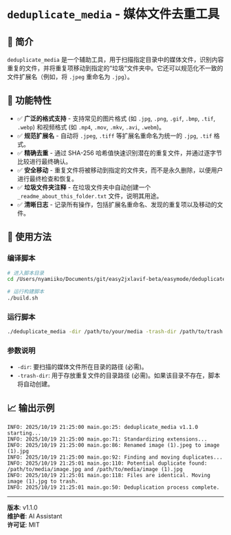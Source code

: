 # `deduplicate_media` - 媒体文件去重工具

## 📖 简介

`deduplicate_media` 是一个辅助工具，用于扫描指定目录中的媒体文件，识别内容重复的文件，并将重复项移动到指定的“垃圾”文件夹中。它还可以规范化不一致的文件扩展名（例如，将 `.jpeg` 重命名为 `.jpg`）。

## 🚀 功能特性

- ✅ **广泛的格式支持** - 支持常见的图片格式 (如 `.jpg`, `.png`, `.gif`, `.bmp`, `.tif`, `.webp`) 和视频格式 (如 `.mp4`, `.mov`, `.mkv`, `.avi`, `.webm`)。
- ✅ **规范扩展名** - 自动将 `.jpeg`, `.tiff` 等扩展名重命名为统一的 `.jpg`, `.tif` 格式。
- ✅ **精确去重** - 通过 SHA-256 哈希值快速识别潜在的重复文件，并通过逐字节比较进行最终确认。
- ✅ **安全移动** - 重复文件将被移动到指定的文件夹，而不是永久删除，以便用户进行最终检查和恢复。
- ✅ **垃圾文件夹注释** - 在垃圾文件夹中自动创建一个 `_readme_about_this_folder.txt` 文件，说明其用途。
- ✅ **清晰日志** - 记录所有操作，包括扩展名重命名、发现的重复项以及移动的文件。

## 🔧 使用方法

### 编译脚本

```bash
# 进入脚本目录
cd /Users/nyamiiko/Documents/git/easy2jxlavif-beta/easymode/deduplicate_media

# 运行构建脚本
./build.sh
```

### 运行脚本

```bash
./deduplicate_media -dir /path/to/your/media -trash-dir /path/to/trash
```

### 参数说明

- `-dir`: 要扫描的媒体文件所在目录的路径 (必需)。
- `-trash-dir`: 用于存放重复文件的目录路径 (必需)。如果该目录不存在，脚本将自动创建。

## 📈 输出示例

```
INFO: 2025/10/19 21:25:00 main.go:25: deduplicate_media v1.1.0 starting...
INFO: 2025/10/19 21:25:00 main.go:71: Standardizing extensions...
INFO: 2025/10/19 21:25:00 main.go:86: Renamed image (1).jpeg to image (1).jpg
INFO: 2025/10/19 21:25:00 main.go:92: Finding and moving duplicates...
INFO: 2025/10/19 21:25:01 main.go:110: Potential duplicate found: /path/to/media/image.jpg and /path/to/media/image (1).jpg
INFO: 2025/10/19 21:25:01 main.go:118: Files are identical. Moving image (1).jpg to trash.
INFO: 2025/10/19 21:25:01 main.go:50: Deduplication process complete.
```

---

**版本**: v1.1.0  
**维护者**: AI Assistant  
**许可证**: MIT
